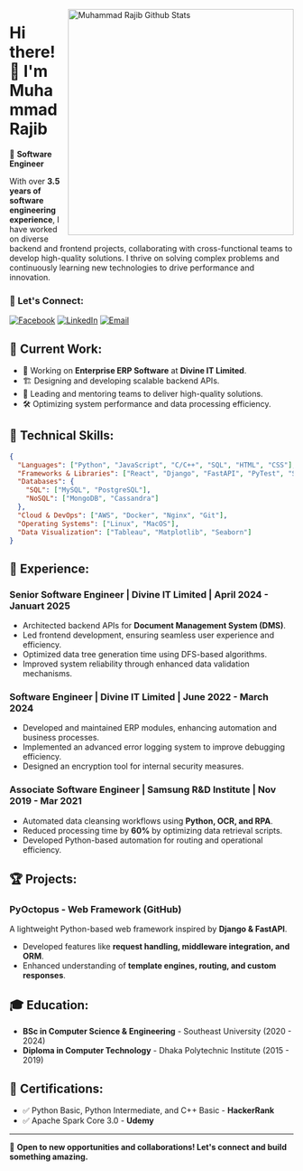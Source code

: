 [<img align="right" width="400" src="https://github-readme-stats.vercel.app/api?username=muhammad-rajib&&show_icons=true&theme=tokyonight&count_private=true" alt="Muhammad Rajib Github Stats"/>](https://github.com/muhammad-rajib)

# **Hi there! 👋 I'm Muhammad Rajib**

🚀 **Software Engineer**

With over **3.5 years of software engineering experience**, I have worked on diverse backend and frontend projects, collaborating with cross-functional teams to develop high-quality solutions. I thrive on solving complex problems and continuously learning new technologies to drive performance and innovation.

### 📢 Let's Connect:
[![Facebook](https://img.shields.io/badge/Facebook-1877F2?style=for-the-badge&logo=facebook&logoColor=white)](https://www.facebook.com/muhammadrajib8521/)
[![LinkedIn](https://img.shields.io/badge/LinkedIn-0077B5?style=for-the-badge&logo=linkedin&logoColor=white)](https://www.linkedin.com/in/muhammad-rajib-profile/)
[![Email](https://img.shields.io/badge/Gmail-D14836?style=for-the-badge&logo=gmail&logoColor=white)](mailto:rajibhossain8521@gmail.com?subject=From%20GitHub&body=Hi%20there!%20Let's%20connect.)

## 💼 **Current Work:**
- 🔭 Working on **Enterprise ERP Software** at **Divine IT Limited**.
- 🏗️ Designing and developing scalable backend APIs.
- 🤝 Leading and mentoring teams to deliver high-quality solutions.
- 🛠️ Optimizing system performance and data processing efficiency.

## 🔧 **Technical Skills:**
```json
{
  "Languages": ["Python", "JavaScript", "C/C++", "SQL", "HTML", "CSS"],
  "Frameworks & Libraries": ["React", "Django", "FastAPI", "PyTest", "SqlAlchemy", "PySpark"],
  "Databases": {
    "SQL": ["MySQL", "PostgreSQL"],
    "NoSQL": ["MongoDB", "Cassandra"]
  },
  "Cloud & DevOps": ["AWS", "Docker", "Nginx", "Git"],
  "Operating Systems": ["Linux", "MacOS"],
  "Data Visualization": ["Tableau", "Matplotlib", "Seaborn"]
}
```

## 📌 **Experience:**
### **Senior Software Engineer | Divine IT Limited | April 2024 - Januart 2025**
- Architected backend APIs for **Document Management System (DMS)**.
- Led frontend development, ensuring seamless user experience and efficiency.
- Optimized data tree generation time using DFS-based algorithms.
- Improved system reliability through enhanced data validation mechanisms.

### **Software Engineer | Divine IT Limited | June 2022 - March 2024**
- Developed and maintained ERP modules, enhancing automation and business processes.
- Implemented an advanced error logging system to improve debugging efficiency.
- Designed an encryption tool for internal security measures.

### **Associate Software Engineer | Samsung R&D Institute | Nov 2019 - Mar 2021**
- Automated data cleansing workflows using **Python, OCR, and RPA**.
- Reduced processing time by **60%** by optimizing data retrieval scripts.
- Developed Python-based automation for routing and operational efficiency.

## 🏆 **Projects:**
### **PyOctopus - Web Framework (GitHub)**
A lightweight Python-based web framework inspired by **Django & FastAPI**.
- Developed features like **request handling, middleware integration, and ORM**.
- Enhanced understanding of **template engines, routing, and custom responses**.

## 🎓 **Education:**
- **BSc in Computer Science & Engineering** - Southeast University (2020 - 2024)
- **Diploma in Computer Technology** - Dhaka Polytechnic Institute (2015 - 2019)

## 📜 **Certifications:**
- ✅ Python Basic, Python Intermediate, and C++ Basic - **HackerRank**
- ✅ Apache Spark Core 3.0 - **Udemy**

---
🚀 **Open to new opportunities and collaborations! Let's connect and build something amazing.**

